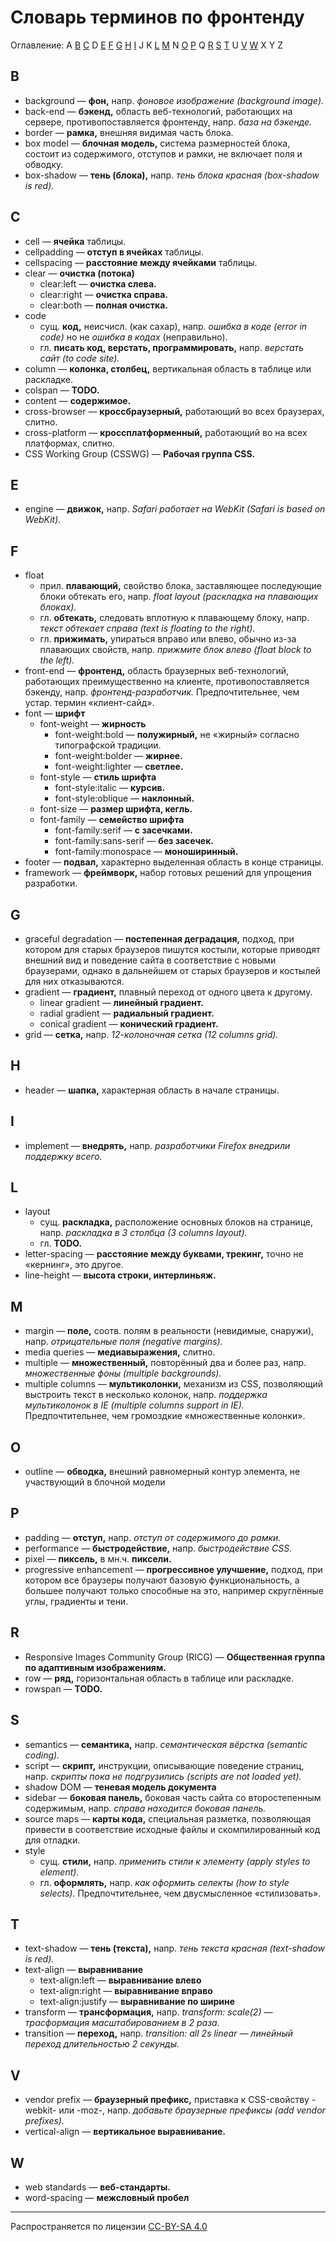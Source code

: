 # Словарь терминов по фронтенду

Оглавление: A [B](#b) [C](#c) D [E](#e) [F](#f) [G](#g) [H](#h) [I](#i) J K [L](#l) [M](#m) N [O](#o) [P](#p) Q [R](#r) [S](#s) [T](#t) U [V](#v) [W](#w) X Y Z

## B

- background — **фон,** напр. _фоновое изображение (background image)._
- back-end — **бэкенд,** область веб-технологий, работающих на сервере, противопоставляется фронтенду, напр. _база на бэкенде._
- border — **рамка,** внешняя видимая часть блока.
- box model — **блочная модель,** система размерностей блока, состоит из содержимого, отступов и рамки, не включает поля и обводку.
- box-shadow — **тень (блока),** напр. _тень блока красная (box-shadow is red)._

## C

- cell — **ячейка** таблицы.
- cellpadding — **отступ в ячейках** таблицы.
- cellspacing — **расстояние между ячейками** таблицы.
- clear — **очистка (потока)**
	- clear:left — **очистка слева.**
	- clear:right — **очистка справа.**
	- clear:both — **полная очистка.**
- code
	- сущ. **код,** неисчисл. (как сахар), напр. _ошибка в коде (error in code)_ но не _ошибка в кодах_ (неправильно).
	- гл. **писать код, верстать, программировать,** напр. _верстать сайт (to code site)._
- column — **колонка, столбец,** вертикальная область в таблице или раскладке.
- colspan — **TODO.**
- content — **содержимое.**
- cross-browser — **кроссбраузерный,** работающий во всех браузерах, слитно.
- cross-platform — **кроссплатформенный,** работающий во на всех платформах, слитно.
- CSS Working Group (CSSWG) — **Рабочая группа CSS.**

## E

- engine — **движок,** напр. _Safari работает на WebKit (Safari is based on WebKit)._

## F

- float
	- прил. **плавающий,** свойство блока, заставляющее последующие блоки обтекать его, напр. _float layout (раскладка на плавающих блоках)._
	- гл. **обтекать,** следовать вплотную к плавающему блоку, напр. _текст обтекает справа (text is floating to the right)._
	- гл. **прижимать,** упираться вправо или влево, обычно из-за плавающих свойств, напр. _прижмите блок влево (float block to the left)._
- front-end — **фронтенд,** область браузерных веб-технологий, работающих преимущественно на клиенте, противопоставляется бэкенду, напр. _фронтенд-разработчик._ Предпочтительнее, чем устар. термин «клиент-сайд».
- font — **шрифт**
	- font-weight — **жирность**
		- font-weight:bold — **полужирный,** не «жирный» согласно типографской традиции.
		- font-weight:bolder — **жирнее.**
		- font-weight:lighter — **светлее.**
	- font-style — **стиль шрифта**
		- font-style:italic — **курсив.**
		- font-style:oblique — **наклонный.**
	- font-size — **размер шрифта, кегль.**
	- font-family — **семейство шрифта**
		- font-family:serif — **с засечками.**
		- font-family:sans-serif — **без засечек.**
		- font-family:monospace — **моноширинный.**
- footer — **подвал,** характерно выделенная область в конце страницы.
- framework — **фреймворк,** набор готовых решений для упрощения разработки.

## G

- graceful degradation — **постепенная деградация,** подход, при котором для старых браузеров пишутся костыли, которые приводят внешний вид и поведение сайта в соответствие с новыми браузерами, однако в дальнейшем от старых браузеров и костылей для них отказываются.
- gradient — **градиент,** плавный переход от одного цвета к другому.
	- linear gradient — **линейный градиент.**
	- radial gradient — **радиальный градиент.**
	- conical gradient — **конический градиент.**
- grid — **сетка,** напр. _12-колоночная сетка (12 columns grid)._

## H

- header — **шапка,** характерная область в начале страницы.

## I

- implement — **внедрять,** напр. _разработчики Firefox внедрили поддержку всего._

## L

- layout
	- сущ. **раскладка,** расположение основных блоков на странице, напр. _раскладка в 3 столбца (3 columns layout)._
	- гл. **TODO.**
- letter-spacing — **расстояние между буквами, трекинг,** точно не «кернинг», это другое.
- line-height — **высота строки, интерлиньяж.**

## M

- margin — **поле,** соотв. полям в реальности (невидимые, снаружи), напр. _отрицательные поля (negative margins)._
- media queries — **медиавыражения,** слитно.
- multiple — **множественный,** повторённый два и более раз, напр. _множественные фоны (multiple backgrounds)._
- multiple columns — **мультиколонки,** механизм из CSS, позволяющий выстроить текст в несколько колонок, напр. _поддержка мультиколонок в IE (multiple columns support in IE)._ Предпочтительнее, чем громоздкие «множественные колонки».

## O

- outline — **обводка,** внешний равномерный контур элемента, не участвующий в блочной модели

## P

- padding — **отступ,** напр. _отступ от содержимого до рамки._
- performance — **быстродействие,** напр. _быстродействие CSS._
- pixel — **пиксель,** в мн.ч. **пиксели.**
- progressive enhancement — **прогрессивное улучшение,** подход, при котором все браузеры получают базовую функциональность, а большее получают только способные на это, например скруглённые углы, градиенты и тени.

## R

- Responsive Images Community Group (RICG) — **Общественная группа по адаптивным изображениям.**
- row — **ряд,** горизонтальная область в таблице или раскладке.
- rowspan — **TODO.**

## S

- semantics — **семантика,** напр. _семантическая вёрстка (semantic coding)._
- script — **скрипт,** инструкции, описывающие поведение страниц, напр. _скрипты пока не подгрузились (scripts are not loaded yet)._
- shadow DOM — **теневая модель документа**
- sidebar — **боковая панель,** боковая часть сайта со второстепенным содержимым, напр. _справа находится боковая панель._
- source maps — **карты кода,** специальная разметка, позволяющая привести в соответствие исходные файлы и скомпилированный код для отладки.
- style
	- сущ. **стили,** напр. _применить стили к элементу (apply styles to element)._
	- гл. **оформлять,** напр. _как оформить селекты (how to style selects)._ Предпочтительнее, чем двусмысленное «стилизовать».

## T

- text-shadow — **тень (текста),** напр. _тень текста красная (text-shadow is red)._
- text-align — **выравнивание**
	- text-align:left — **выравнивание влево**
	- text-align:right — **выравнивание вправо**
	- text-align:justify — **выравнивание по ширине**
- transform — **трансформация,** напр. _transform: scale(2) — трасформация масштабированием в 2 раза._
- transition — **переход,** напр. _transition: all 2s linear — линейный переход длительностью 2 секунды._

## V

- vendor prefix — **браузерный префикс,** приставка к CSS-свойству -webkit- или -moz-, напр. _добавьте браузерные префиксы (add vendor prefixes)._
- vertical-align — **вертикальное выравнивание.**

## W

- web standards — **веб-стандарты.**
- word-spacing — **межсловный пробел**

---
Распространяется по лицензии [CC-BY-SA 4.0](http://creativecommons.org/licenses/by-sa/4.0/)